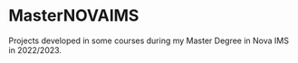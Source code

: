 # MasterNOVAIMS
Projects developed in some courses during my Master Degree in Nova IMS in 2022/2023.
